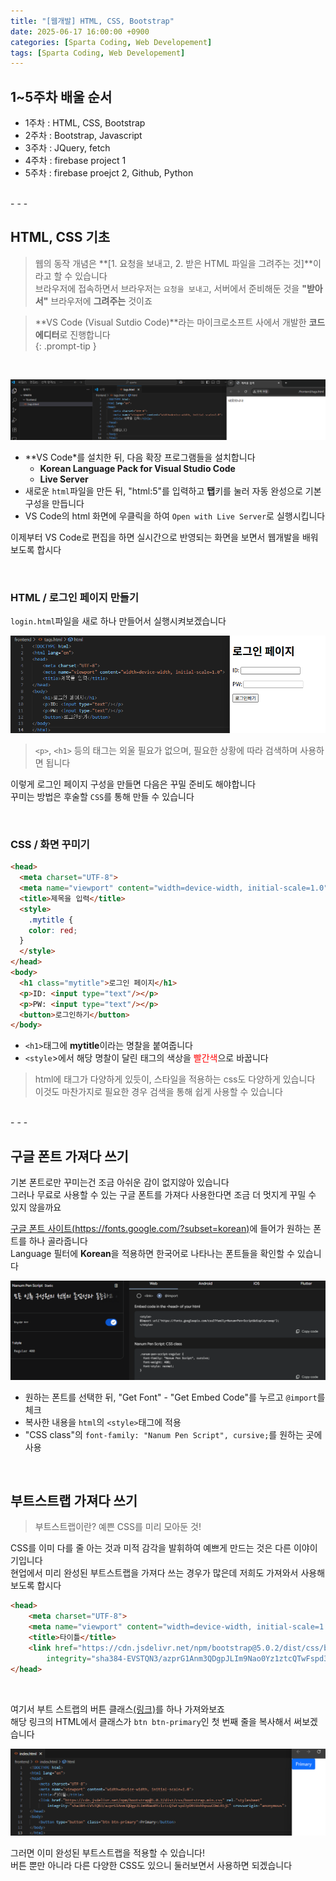 ```yaml
---
title: "[웹개발] HTML, CSS, Bootstrap"
date: 2025-06-17 16:00:00 +0900
categories: [Sparta Coding, Web Developement]
tags: [Sparta Coding, Web Developement]
---
```


## 1~5주차 배울 순서
- 1주차 : HTML, CSS, Bootstrap   
- 2주차 : Bootstrap, Javascript
- 3주차 : JQuery, fetch   
- 4주차 : firebase project 1   
- 5주차 : firebase proejct 2, Github, Python   

<br>
- - -

## HTML, CSS 기초   

> 웹의 동작 개념은 **[1. 요청을 보내고, 2. 받은 HTML 파일을 그려주는 것]**이라고 할 수 있습니다   
> 브라우저에 접속하면서 브라우저는 `요청을 보내고`, 서버에서 준비해둔 것을 **"받아서"** 브라우저에 **그려주는** 것이죠   
   
> **VS Code (Visual Sutdio Code)**라는 마이크로소프트 사에서 개발한 **코드 에디터**로 진행합니다   
{: .prompt-tip }

<br>

![img](/assets/img/postimg/postimg011.png)   

- **VS Code*를 설치한 뒤, 다음 확장 프로그램들을 설치합니다   
    - **Korean Language Pack for Visual Studio Code**
    - **Live Server**
- 새로운 `html`파일을 만든 뒤, "html:5"를 입력하고 **탭**키를 눌러 자동 완성으로 기본 구성을 만듭니다   
- VS Code의 html 화면에 우클릭을 하여 `Open with Live Server`로 실행시킵니다   
   
이제부터 VS Code로 편집을 하면 실시간으로 반영되는 화면을 보면서 웹개발을 배워보도록 합시다   

<br>

### HTML / 로그인 페이지 만들기   
   
`login.html`파일을 새로 하나 만들어서 실행시켜보겠습니다   
   
![img](/assets/img/postimg/postimg012.png)   
   
> `<p>`, `<h1>` 등의 태그는 외울 필요가 없으며, 필요한 상황에 따라 검색하며 사용하면 됩니다   
   
이렇게 로그인 페이지 구성을 만들면 다음은 꾸밀 준비도 해야합니다   
꾸미는 방법은 후술할 `CSS`를 통해 만들 수 있습니다   

<br>

### CSS / 화면 꾸미기   
  
```html
<head>
  <meta charset="UTF-8">
  <meta name="viewport" content="width=device-width, initial-scale=1.0">
  <title>제목을 입력</title>
  <style>
    .mytitle {
    color: red;
  }
  </style>
</head>
<body>
  <h1 class="mytitle">로그인 페이지</h1>
  <p>ID: <input type="text"/></p>
  <p>PW: <input type="text"/></p>
  <button>로그인하기</button>
</body>
```

- `<h1>`태그에 **mytitle**이라는 명찰을 붙여줍니다   
- `<style`>에서 해당 명찰이 달린 태그의 색상을 <span style="color: red;">빨간색</span>으로 바꿉니다   
  
> html에 태그가 다양하게 있듯이, 스타일을 적용하는 css도 다양하게 있습니다   
> 이것도 마찬가지로 필요한 경우 검색을 통해 쉽게 사용할 수 있습니다   

<br>
- - -

## 구글 폰트 가져다 쓰기
   
기본 폰트로만 꾸미는건 조금 아쉬운 감이 없지않아 있습니다   
그러나 무료로 사용할 수 있는 구글 폰트를 가져다 사용한다면 조금 더 멋지게 꾸밀 수 있지 않을까요   
   
[구글 폰트 사이트(https://fonts.google.com/?subset=korean)](https://fonts.google.com/?subset=korean)에 들어가 원하는 폰트를 하나 골라줍니다   
Language 필터에 **Korean**을 적용하면 한국어로 나타나는 폰트들을 확인할 수 있습니다   
   
![img](/assets/img/postimg/postimg013.png)   
   
- 원하는 폰트를 선택한 뒤, "Get Font" - "Get Embed Code"를 누르고 `@import`를 체크   
- 복사한 내용을 `html`의 `<style>`태그에 적용
- "CSS class"의 `font-family: "Nanum Pen Script", cursive;`를 원하는 곳에 사용   

<br>

## 부트스트랩 가져다 쓰기   

> 부트스트랩이란? 예쁜 CSS를 미리 모아둔 것!   

CSS를 이미 다를 줄 아는 것과 미적 감각을 발휘하여 예쁘게 만드는 것은 다른 이야이기입니다   
현업에서 미리 완성된 부트스트랩을 가져다 쓰는 경우가 많은데 저희도 가져와서 사용해보도록 합시다   

```html
<head>
    <meta charset="UTF-8">
    <meta name="viewport" content="width=device-width, initial-scale=1.0">
    <title>타이틀</title>
    <link href="https://cdn.jsdelivr.net/npm/bootstrap@5.0.2/dist/css/bootstrap.min.css" rel="stylesheet"
        integrity="sha384-EVSTQN3/azprG1Anm3QDgpJLIm9Nao0Yz1ztcQTwFspd3yD65VohhpuuCOmLASjC" crossorigin="anonymous">
</head>
```   

<br>

여기서 부트 스트랩의 버튼 클래스[(링크)](https://getbootstrap.com/docs/5.3/components/buttons/)를 하나 가져와보죠   
해당 링크의 HTML에서 클래스가 `btn btn-primary`인 첫 번째 줄을 복사해서 써보겠습니다   

![img](/assets/img/postimg/postimg014.png)   

그러면 이미 완성된 부트스트랩을 적용할 수 있습니다!   
버튼 뿐만 아니라 다른 다양한 CSS도 있으니 둘러보면서 사용하면 되겠습니다   